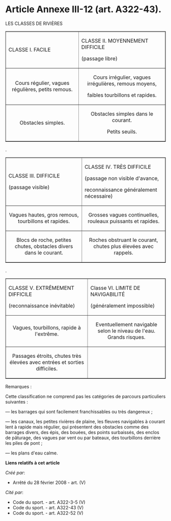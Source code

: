 # Article Annexe III-12 (art. A322-43).

LES CLASSES DE RIVIÈRES

<table width="750" border="1" align="center">
  <tbody>
    <tr>
      <td>

CLASSE I. FACILE

</td>
      <td>

CLASSE II. MOYENNEMENT DIFFICILE

(passage libre)

</td>
    </tr>
    <tr>
      <td align="center">

Cours régulier, vagues régulières, petits remous.

</td>
      <td align="center">

Cours irrégulier, vagues irrégulières, remous moyens,

faibles tourbillons et rapides.

</td>
    </tr>
    <tr>
      <td align="center">

Obstacles simples.

</td>
      <td align="center">

Obstacles simples dans le courant.

Petits seuils.

</td>
    </tr>
  </tbody>
</table>

.

<table width="750" border="1" align="center">
  <tbody>
    <tr>
      <td>

CLASSE III. DIFFICILE

(passage visible)

</td>
      <td>

CLASSE IV. TRÈS DIFFICILE

(passage non visible d'avance,

reconnaissance généralement nécessaire)

</td>
    </tr>
    <tr>
      <td align="center">

Vagues hautes, gros remous, tourbillons et rapides.

</td>
      <td align="center">

Grosses vagues continuelles, rouleaux puissants et rapides.

</td>
    </tr>
    <tr>
      <td align="center">

Blocs de roche, petites chutes, obstacles divers dans le courant.

</td>
      <td align="center">

Roches obstruant le courant, chutes plus élevées avec rappels.

</td>
    </tr>
  </tbody>
</table>

.

<table width="750" align="center" border="1">
    <tbody>
      <tr>
        <td>

CLASSE V. EXTRÊMEMENT DIFFICILE

(reconnaissance inévitable)

</td>
        <td>

Classe VI. LIMITE DE NAVIGABILITÉ

(généralement impossible)

</td>
      </tr>
      <tr>
        <td align="center">

Vagues, tourbillons, rapide à l'extrême.

</td>
        <td align="center">

Eventuellement navigable selon le niveau de l'eau. Grands risques.

</td>
      </tr>
      <tr>
        <td align="center">

Passages étroits, chutes très élevées avec entrées et sorties difficiles.

</td>
        <td align="center">

</td>
      </tr>
    </tbody>
  </table>

Remarques :

Cette classification ne comprend pas les catégories de parcours particuliers suivantes :

― les barrages qui sont facilement franchissables ou très dangereux ;

― les canaux, les petites rivières de plaine, les fleuves navigables à courant lent à rapide mais régulier, qui présentent
des obstacles comme des barrages divers, des épis, des bouées, des points surbaissés, des enclos de pâturage, des vagues par
vent ou par bateaux, des tourbillons derrière les piles de pont ;

― les plans d'eau calme.

**Liens relatifs à cet article**

_Créé par_:

  - Arrêté du 28 février 2008 - art. (V)

_Cité par_:

  - Code du sport. - art. A322-3-5 (V)
  - Code du sport. - art. A322-43 (V)
  - Code du sport. - art. A322-52 (V)
